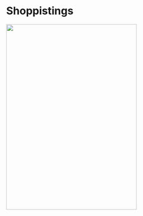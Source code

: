 # Shoppistings
<img src = "https://drive.google.com/file/d/1a3AQUzTyFS4UwDn6RDBQ407Uud5fEHiK/view?usp=sharing" height="500" width="350"/> 
